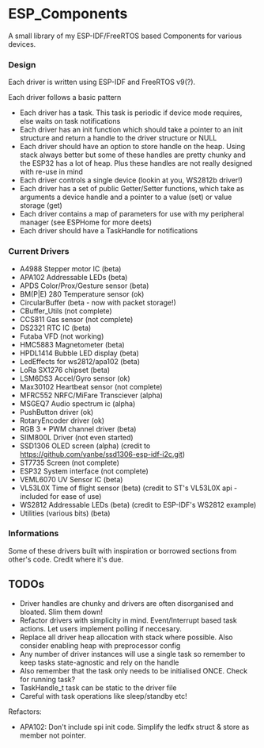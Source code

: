 # ESP_Components


A small library of my ESP-IDF/FreeRTOS based Components for
various devices. 

### Design

Each driver is written using ESP-IDF and FreeRTOS v9(?). 

Each driver follows a basic pattern

- Each driver has a task. This task is periodic if device mode requires, else waits on task notifications
- Each driver has an init function which should take a pointer to an init structure and return a handle to the driver structure or NULL
- Each driver should have an option to store handle on the heap. Using stack always better but some of these handles are 
    pretty chunky and the ESP32 has a lot of heap. Plus these handles are not really designed with re-use in mind
- Each driver controls a single device (lookin at you, WS2812b driver!)
- Each driver has a set of public Getter/Setter functions, which take as arguments
a device handle and a pointer to a value (set) or value storage (get)
- Each driver contains a map of parameters for use with my peripheral manager (see ESPHome for more deets)
- Each driver should have a TaskHandle for notifications



### Current Drivers 

- A4988 Stepper motor IC         (beta)
- APA102 Addressable LEDs        (beta)
- APDS Color/Prox/Gesture sensor (beta)
- BM(P|E) 280 Temperature sensor (ok)
- CircularBuffer                 (beta - now with packet storage!)
- CBuffer_Utils                  (not complete)
- CCS811 Gas sensor              (not complete)
- DS2321 RTC IC                  (beta)
- Futaba VFD                     (not working)
- HMC5883 Magnetometer           (beta)
- HPDL1414 Bubble LED display    (beta)
- LedEffects for ws2812/apa102   (beta)
- LoRa SX1276 chipset            (beta)
- LSM6DS3  Accel/Gyro sensor     (ok)
- Max30102 Heartbeat sensor      (not complete)
- MFRC552 NRFC/MiFare Transciever (alpha)
- MSGEQ7 Audio spectrum ic       (alpha)
- PushButton driver              (ok)
- RotaryEncoder driver           (ok)
- RGB 3 * PWM channel driver     (beta)
- SIIM800L Driver                (not even started)
- SSD1306 OLED screen            (alpha) (credit to https://github.com/yanbe/ssd1306-esp-idf-i2c.git)
- ST7735 Screen                  (not complete)
- ESP32 System interface         (not complete)
- VEML6070 UV Sensor IC          (beta)
- VL53L0X Time of flight sensor  (beta) (credit to ST's VL53L0X api - included for ease of use)
- WS2812 Addressable LEDs        (beta) (credit to ESP-IDF's WS2812 example)
- Utilities (various bits)       (beta) 


### Informations

Some of these drivers built with inspiration or borrowed sections from other's code. Credit where it's due. 

## TODOs

- Driver handles are chunky and drivers are often disorganised and bloated. Slim them down!
- Refactor drivers with simplicity in mind. Event/Interrupt based task actions. Let users implement polling if neccesary.
- Replace all driver heap allocation with stack where possible. Also consider enabling heap with preprocessor config
- Any number of driver instances will use a single task so remember to keep tasks state-agnostic and rely on the handle
- Also remember that the task only needs to be initialised ONCE. Check for running task?
- TaskHandle_t task can be static to the driver file
- Careful with task operations like sleep/standby etc!


Refactors:

- APA102: Don't include spi init code. Simplify the ledfx struct & store as member not pointer.